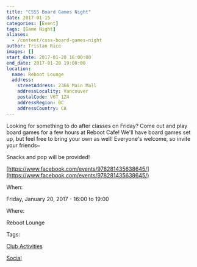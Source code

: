 ```yaml
---
title: "CSSS Board Games Night"
date: 2017-01-15
categories: [Event]
tags: [Game Night]
aliases:
  - /content/csss-board-games-night
author: Tristan Rice
images: []
start_date: 2017-01-20 16:00:00
end_date: 2017-01-20 19:00:00
location:
  name: Reboot Lounge
  address:
    streetAddress: 2366 Main Mall
    addressLocality: Vancouver
    postalCode: V6T 1Z4
    addressRegion: BC
    addressCountry: CA
---
```


Looking for something to do after classes on Friday? Come out and play board games for a few hours at Reboot Cafe! We'll have board games set up, but feel free to bring your own as well! Everyone's welcome, so invite your friends~

Snacks and pop will be provided!

[https://www.facebook.com/events/978281435638645/](https://www.facebook.com/events/978281435638645/)

When: 

Friday, January 20, 2017 - 16:00 to 19:00

Where: 

Reboot Lounge

Tags: 

[Club Activities](/club)

[Social](/social)

